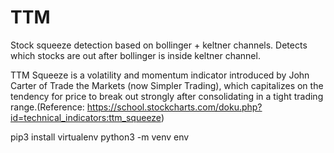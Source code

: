 # TTM
Stock squeeze detection based on bollinger + keltner channels.
Detects which stocks are out after bollinger is inside keltner channel.


TTM Squeeze is a volatility and momentum indicator introduced by John Carter of Trade the Markets (now Simpler Trading), which capitalizes on the tendency for price to break out strongly after consolidating in a tight trading range.(Reference: https://school.stockcharts.com/doku.php?id=technical_indicators:ttm_squeeze)



pip3 install virtualenv
python3 -m venv env
